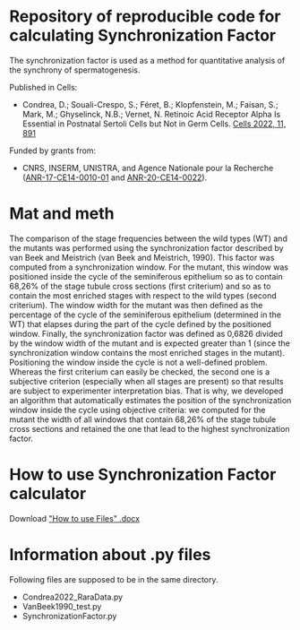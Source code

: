 # Repository of reproducible code for calculating Synchronization Factor
The synchronization factor is used as a method for quantitative analysis of the synchrony of spermatogenesis.

Published in Cells:
- Condrea, D.; Souali-Crespo, S.; Féret, B.; Klopfenstein, M.; Faisan, S.; Mark, M.; Ghyselinck, N.B.; Vernet, N. Retinoic Acid Receptor Alpha Is Essential in Postnatal Sertoli Cells but Not in Germ Cells. [Cells 2022, 11, 891](https://doi.org/10.3390/cells11050891)

Funded by grants from:
- CNRS, INSERM, UNISTRA, and Agence Nationale pour la Recherche ([ANR-17-CE14-0010-01](https://anr.fr/Projet-ANR-17-CE14-0010) and [ANR-20-CE14-0022](https://anr.fr/Projet-ANR-20-CE14-0022)).

# Mat and meth
The comparison of the stage frequencies between the wild types (WT) and the mutants was performed using the synchronization factor described by van Beek and Meistrich (van Beek and Meistrich, 1990). This factor was computed from a synchronization window. For the mutant, this window was positioned inside the cycle of the seminiferous epithelium so as to contain 68,26% of the stage tubule cross sections (first criterium) and so as to contain the most enriched stages with respect to the wild types (second criterium). The window width for the mutant was then defined as the percentage of the cycle of the seminiferous epithelium (determined in the WT) that elapses during the part of the cycle defined by the positioned window. Finally, the synchronization factor was defined as 0,6826 divided by the window width of the mutant and is expected greater than 1 (since the synchronization window contains the most enriched stages in the mutant). Positioning the window inside the cycle is not a well-defined problem. Whereas the first criterium can easily be checked, the second one is a subjective criterion (especially when all stages are present) so that results are subject to experimenter interpretation bias. That is why, we developed an algorithm that automatically estimates the position of the synchronization window inside the cycle using objective criteria: we computed for the mutant the width of all windows that contain 68,26% of the stage tubule cross sections and retained the one that lead to the highest synchronization factor. 

# How to use Synchronization Factor calculator
Download ["How to use Files" .docx](https://github.com/VernetNadege/Testis_Synchronization_Factor_Code/blob/main/How%20To%20Use%20Files.docx)

# Information about .py files
Following files are supposed to be in the same directory.
-	Condrea2022_RaraData.py
-	VanBeek1990_test.py
-	SynchronizationFactor.py
